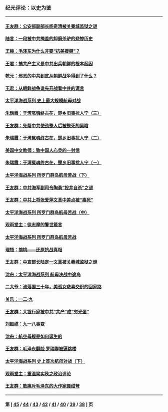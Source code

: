 ### 纪元评论：以史为鉴
---
#### [王友群：公安部副部长杨奇清被关秦城监狱之谜](../../pages/nsc1028/n12498883.md) 
#### [陆言：一段被中共掩盖的卸磨杀驴的悲惨历史](../../pages/nsc1028/n12498930.md) 
#### [王赫：毛泽东为什么非要“抗美援朝”？](../../pages/nsc1028/n12497755.md) 
#### [王君：搞共产主义是中共出兵朝鲜的根本起因](../../pages/nsc1028/n12496822.md) 
#### [乾元：邪恶的中共到底从朝鲜战争得到了什么？](../../pages/nsc1028/n12495587.md) 
#### [王君：从朝鲜战争谁先开战看中共的谎言](../../pages/nsc1028/n12493405.md) 
#### [太平洋海战系列 史上最大规模航母对战](../../pages/nsc1028/n12482218.md) 
#### [朱瑞霞：于湾冤魂终古在，楚乡旧事扰人宁（三）](../../pages/nsc1028/n12475346.md) 
#### [王友群：先帮中共使劲整人后被整死的吴晗](../../pages/nsc1028/n12481413.md) 
#### [朱瑞霞：于湾冤魂终古在，楚乡旧事扰人宁（二）](../../pages/nsc1028/n12475358.md) 
#### [美国中文教师：致中国人心灵的一封信](../../pages/nsc1028/n12478902.md) 
#### [朱瑞霞：于湾冤魂终古在，楚乡旧事扰人宁（ㄧ）](../../pages/nsc1028/n12474860.md) 
#### [太平洋海战系列 所罗门群岛航母苦战（下）](../../pages/nsc1028/n12465988.md) 
#### [王友群：中共海军副司令陶勇“投井自杀”之谜](../../pages/nsc1028/n12465303.md) 
#### [王友群：中共上将张爱萍文革中差点被“毒死”](../../pages/nsc1028/n12452549.md) 
#### [太平洋海战系列 所罗门群岛航母苦战（中）](../../pages/nsc1028/n12449147.md) 
#### [观雨堂主：徐志摩的警世箴言](../../pages/nsc1028/n12444184.md) 
#### [太平洋海战系列 所罗门群岛航母苦战](../../pages/nsc1028/n12431501.md) 
#### [理悟：摘桃——还原抗战真相](../../pages/nsc1028/n12433518.md) 
#### [王友群：中宣部长陆定一文革被关秦城监狱之谜](../../pages/nsc1028/n12431207.md) 
#### [沈舟：太平洋海战系列 航母决战中途岛](../../pages/nsc1028/n12416495.md) 
#### [二大爷：流落国三十年，美孤女悲喜交织的回家路](../../pages/nsc1028/n12416281.md) 
#### [关乐：一二‧九](../../pages/nsc1028/n12415486.md) 
#### [王友群：大银行家被中共“共产”成“穷光蛋”](../../pages/nsc1028/n12414650.md) 
#### [刘超祺：九一八事变](../../pages/nsc1028/n12411588.md) 
#### [沈舟：航空母舰是如何诞生的](../../pages/nsc1028/n12409364.md) 
#### [王友群：毛泽东翻脸 罗瑞卿被逼跳楼](../../pages/nsc1028/n12401445.md) 
#### [太平洋海战系列 史上首次航母对战（下）](../../pages/nsc1028/n12400746.md) 
#### [观雨堂主：重温梁实秋之政治评论](../../pages/nsc1028/n12398861.md) 
#### [王友群：敢痛斥毛泽东的大作家聂绀弩](../../pages/nsc1028/n12384788.md) 

---
#### 第 [ [45](./45.md) / [44](./44.md) / [43](./43.md) / [42](./42.md) / [41](./41.md) / [40](./40.md) / [39](./39.md) / [38](./38.md) ] 页
